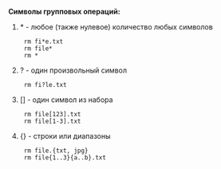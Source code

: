 **Символы групповых операций:** 
1. \* - любое (также нулевое) количество любых символов

        rm fi*e.txt  
        rm file*  
        rm *

2. \? - один произвольный символ

        rm fi?le.txt
    
3. \[\] - один символ из набора

        rm file[123].txt
        rm file[1-3].txt

4. \{\} - строки или диапазоны

        rm file.{txt, jpg}
        rm file{1..3}{a..b}.txt
